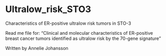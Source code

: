 # Ultralow_risk_STO3
Characteristics of ER-positive ultralow risk tumors in STO-3

Read me file for:
“Clinical and molecular characteristics of ER-positive breast cancer tumors identified as ultralow risk by the 70-gene signature”

<add link to publication>

Written by Annelie Johansson

